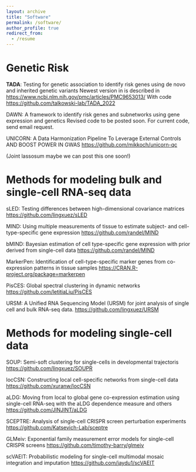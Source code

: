 ```yaml
---
layout: archive
title: "Software"
permalink: /software/
author_profile: true
redirect_from:
  - /resume
---
```


# Genetic Risk

**TADA**: Testing for genetic association to identify risk genes using de novo and inherited genetic variants 
Newest version in is described in https://www.ncbi.nlm.nih.gov/pmc/articles/PMC9653013/
With code https://github.com/talkowski-lab/TADA_2022 

DAWN: A framework to identify risk genes and subnetworks using gene expression and genetics
Revised code to be posted soon.  For current code, send email request.

UNICORN: A Data Harmonization Pipeline To Leverage External Controls AND BOOST POWER IN GWAS
https://github.com/mikkoch/unicorn-qc

(Joint lassosum maybe we can post this one soon!)

# Methods for modeling bulk and single-cell RNA-seq data

sLED: Testing differences between high-dimensional covariance matrices
https://github.com/lingxuez/sLED

MIND: Using multiple measurements of tissue to estimate subject- and cell-type-specific gene expression
https://github.com/randel/MIND
 
bMIND: Bayesian estimation of cell type-specific gene expression with prior derived from single-cell data
https://github.com/randel/MIND

MarkerPen: Identification of cell-type-specific marker genes from co-expression patterns in tissue samples
https://CRAN.R-project.org/package=markerpen

PisCES: Global spectral clustering in dynamic networks
https://github.com/letitiaLiu/PisCES

URSM: A Unified RNA Sequencing Model (URSM) for joint analysis of single cell and bulk RNA-seq data.
https://github.com/lingxuez/URSM


# Methods for modeling single-cell data

SOUP: Semi-soft clustering for single-cells in developmental trajectoris
https://github.com/lingxuez/SOUPR

locCSN: Constructing local cell-specific networks from single-cell data
https://github.com/xuranw/locCSN

aLDG: Moving from local to global gene co-expression estimation using single-cell RNA-seq with the aLDG dependence measure and others
https://github.com/JINJINT/aLDG

SCEPTRE: Analysis of single-cell CRISPR screen perturbation experiments
https://github.com/Katsevich-Lab/sceptre

GLMeiv: Exponential family measurement error models
for single-cell CRISPR screens
https://github.com/timothy-barry/glmeiv

scVAEIT: Probabilistic modeling for single-cell multimodal mosaic integration and imputation
https://github.com/jaydu1/scVAEIT

